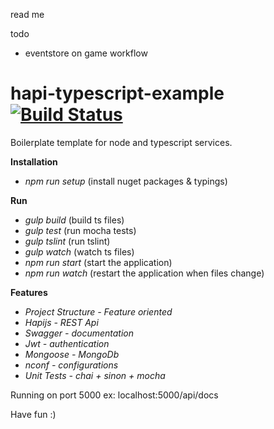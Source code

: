 read me

todo
- eventstore on game workflow



# hapi-typescript-example [![Build Status](https://travis-ci.org/dwyl/hapi-typescript-example.svg?branch=master)](https://travis-ci.org/dwyl/hapi-typescript-example)

Boilerplate template for node and typescript services.

**Installation**

* *npm run setup* (install nuget packages & typings)

**Run**

* *gulp build* (build ts files)
* *gulp test* (run mocha tests)
* *gulp tslint* (run tslint)
* *gulp watch* (watch ts files)
* *npm run start* (start the application)
* *npm run watch* (restart the application when files change)

**Features**

* *Project Structure - Feature oriented*
* *Hapijs - REST Api*
* *Swagger - documentation*
* *Jwt - authentication*
* *Mongoose - MongoDb*
* *nconf - configurations*
* *Unit Tests - chai + sinon + mocha*

Running on port 5000 ex: localhost:5000/api/docs

Have fun :)
